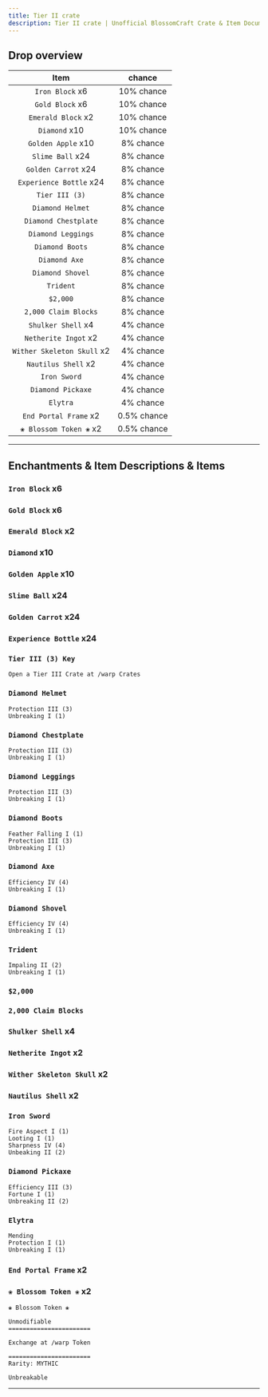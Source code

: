 ```yaml
---
title: Tier II crate
description: Tier II crate | Unofficial BlossomCraft Crate & Item Documentation
---
```


## Drop overview

|          Item          |   chance  |
|:----------------------:|:---------:|
|   `Iron Block` x6   | 10% chance |
|  `Gold Block` x6    | 10% chance |
|    `Emerald Block` x2   | 10% chance |
|    `Diamond` x10   | 10% chance |
| `Golden Apple` x10   | 8% chance |
|   `Slime Ball` x24  | 8% chance |
|     `Golden Carrot` x24     | 8% chance |
|   `Experience Bottle` x24   | 8% chance |
|    `Tier III (3)`    | 8% chance |
|    `Diamond Helmet`    | 8% chance |
|     `Diamond Chestplate`     | 8% chance |
| `Diamond Leggings` | 8% chance |
|   `Diamond Boots`   | 8% chance |
|    `Diamond Axe`   | 8% chance |
|     `Diamond Shovel`   | 8% chance |
| `Trident` | 8% chance |
|       `$2,000`      | 8% chance |
|    `2,000 Claim Blocks`   | 8% chance |
| `Shulker Shell` x4 | 4% chance |
|  `Netherite Ingot` x2  | 4% chance |
|      `Wither Skeleton Skull` x2  | 4% chance |
|   `Nautilus Shell` x2  | 4% chance |
|  `Iron Sword`  | 4% chance |
|    `Diamond Pickaxe`   | 4% chance |
|    `Elytra`   | 4% chance |
|    `End Portal Frame` x2   | 0.5% chance |
|    `❀ Blossom Token ❀` x2   | 0.5% chance |

----

## Enchantments & Item Descriptions & Items

### `Iron Block` x6

### `Gold Block` x6

### `Emerald Block` x2

### `Diamond` x10

### `Golden Apple` x10

### `Slime Ball` x24

### `Golden Carrot` x24

### `Experience Bottle` x24

### `Tier III (3) Key`

```
Open a Tier III Crate at /warp Crates
```

### `Diamond Helmet`

```
Protection III (3)
Unbreaking I (1)
```

### `Diamond Chestplate`

```
Protection III (3)
Unbreaking I (1)
```

### `Diamond Leggings`

```
Protection III (3)
Unbreaking I (1)
```

### `Diamond Boots`

```
Feather Falling I (1)
Protection III (3)
Unbreaking I (1)
```

### `Diamond Axe`

```
Efficiency IV (4)
Unbreaking I (1)
```

### `Diamond Shovel`

```
Efficiency IV (4)
Unbreaking I (1)
```

### `Trident`

```
Impaling II (2)
Unbreaking I (1)
```

### `$2,000`

### `2,000 Claim Blocks`

### `Shulker Shell` x4

### `Netherite Ingot` x2

### `Wither Skeleton Skull` x2

### `Nautilus Shell` x2

### `Iron Sword`

```
Fire Aspect I (1)
Looting I (1)
Sharpness IV (4)
Unbeaking II (2)
```

### `Diamond Pickaxe`

```
Efficiency III (3)
Fortune I (1)
Unbreaking II (2)
```

### `Elytra`

```
Mending
Protection I (1)
Unbreaking I (1)
```

### `End Portal Frame` x2

### `❀ Blossom Token ❀` x2

```
❀ Blossom Token ❀

Unmodifiable
=======================

Exchange at /warp Token

=======================
Rarity: MYTHIC

Unbreakable
```

----